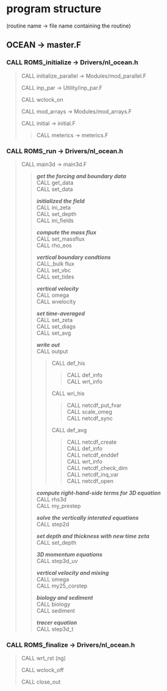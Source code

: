 # program structure  

(routine name -> file name containing the routine)

## OCEAN -> master.F

### CALL ROMS_initialize -> Drivers/nl_ocean.h  

> CALL initialize_parallel -> Modules/mod_parallel.F  
> 
> CALL inp_par -> Utility/inp_par.F  
> 
> CALL wclock_on  
> 
> CALL mod_arrays -> Modules/mod_arrays.F  
> 
> CALL initial -> initial.F  
>> CALL meterics -> meterics.F  

### CALL ROMS_run -> Drivers/nl_ocean.h

> CALL main3d -> main3d.F
>> ***get the forcing and boundary data***  
>> CALL get_data  
>> CALL set_data  
>>
>> ***initialized the field***  
>> CALL ini_zeta  
>> CALL set_depth  
>> CALL ini_fields  
>>
>> ***compute the mass flux***  
>> CALL set_massflux  
>> CALL rho_eos  
>>
>> ***vertical boundary condtions***  
>> CALL_bulk flux  
>> CALL set_vbc  
>> CALL set_tides  
>>
>> ***vertical velocity***  
>> CALL omega  
>> CALL wvelocity  
>>
>> ***set time-averaged***  
>> CALL set_zeta  
>> CALL set_diags  
>> CALL set_avg  
>>
>> ***write out***  
>> CALL output  
>>> CALL def_his  
>>>> CALL def_info  
>>>> CALL wrt_info  
>>>
>>> CALL wri_his
>>>> CALL netcdf_put_fvar  
>>>> CALL scale_omeg  
>>>> CALL netcdf_sync  
>>>
>>> CALL def_avg  
>>>> CALL netcdf_create  
>>>> CALL def_info  
>>>> CALL netcdf_enddef  
>>>> CALL wrt_info  
>>>> CALL netcdf_check_dim  
>>>> CALL netcdf_inq_var  
>>>> CALL netcdf_open  
>>>
>>***compute right-hand-side terms for 3D equation***  
>> CALL rhs3d  
>> CALL my_prestep  
>>
>> ***solve the vertically interated equations***  
>> CALL step2d  
>>
>> ***set depth and thickness with new time zeta***  
>> CALL set_depth  
>>
>> ***3D momentum equations***  
>> CALL step3d_uv  
>>
>> ***vertical velocity and mixing***  
>> CALL omega  
>> CALL my25_corstep  
>>
>> ***biology and sediment***  
>> CALL biology  
>> CALL sediment  
>>
>> ***tracer equation***  
>> CALL step3d_t  
>>

### CALL ROMS_finalize -> Drivers/nl_ocean.h

> CALL wrt_rst (ng)  
> 
> CALL wclock_off  
> 
> CALL close_out
